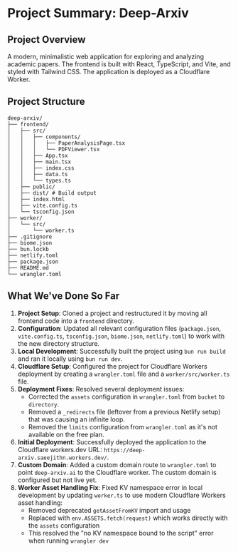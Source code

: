 # Project Summary: Deep-Arxiv

## Project Overview

A modern, minimalistic web application for exploring and analyzing academic papers. The frontend is built with React, TypeScript, and Vite, and styled with Tailwind CSS. The application is deployed as a Cloudflare Worker.

## Project Structure

```
deep-arxiv/
├── frontend/
│   ├── src/
│   │   ├── components/
│   │   │   ├── PaperAnalysisPage.tsx
│   │   │   └── PDFViewer.tsx
│   │   ├── App.tsx
│   │   ├── main.tsx
│   │   ├── index.css
│   │   ├── data.ts
│   │   └── types.ts
│   ├── public/
│   ├── dist/ # Build output
│   ├── index.html
│   ├── vite.config.ts
│   └── tsconfig.json
├── worker/
│   └── src/
│       └── worker.ts
├── .gitignore
├── biome.json
├── bun.lockb
├── netlify.toml
├── package.json
├── README.md
└── wrangler.toml
```

## What We've Done So Far

1.  **Project Setup**: Cloned a project and restructured it by moving all frontend code into a `frontend` directory.
2.  **Configuration**: Updated all relevant configuration files (`package.json`, `vite.config.ts`, `tsconfig.json`, `biome.json`, `netlify.toml`) to work with the new directory structure.
3.  **Local Development**: Successfully built the project using `bun run build` and ran it locally using `bun run dev`.
4.  **Cloudflare Setup**: Configured the project for Cloudflare Workers deployment by creating a `wrangler.toml` file and a `worker/src/worker.ts` file.
5.  **Deployment Fixes**: Resolved several deployment issues:
    *   Corrected the `assets` configuration in `wrangler.toml` from `bucket` to `directory`.
    *   Removed a `_redirects` file (leftover from a previous Netlify setup) that was causing an infinite loop.
    *   Removed the `limits` configuration from `wrangler.toml` as it's not available on the free plan.
6.  **Initial Deployment**: Successfully deployed the application to the Cloudflare workers.dev URL: `https://deep-arxiv.saeejithn.workers.dev/`.
7.  **Custom Domain**: Added a custom domain route to `wrangler.toml` to point `deep-arxiv.ai` to the Cloudflare worker. The custom domain is configured but not live yet.
8.  **Worker Asset Handling Fix**: Fixed KV namespace error in local development by updating `worker.ts` to use modern Cloudflare Workers asset handling:
    *   Removed deprecated `getAssetFromKV` import and usage
    *   Replaced with `env.ASSETS.fetch(request)` which works directly with the `assets` configuration
    *   This resolved the "no KV namespace bound to the script" error when running `wrangler dev`